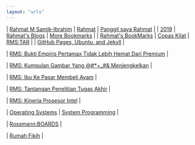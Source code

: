 ```yaml
---
layout: "urls"
---
```


| [Rahmat M Samik-Ibrahim](https://rahmatm.samik-ibrahim.vlsm.org/) | [Rahmat](https://rahmat.vlsm.org/) | [Panggil saya Rahmat](https://rahmatm.samik-ibrahim.vlsm.org/2016/08/panggil-saya-rahmat.html) | 
| [2019](https://rahmatm.samik-ibrahim.vlsm.org/2019/02/bookmark-2019.html) | [Rahmat's Blogs](https://rahmatm.samik-ibrahim.vlsm.org/2014/09/rms-blog-links.html) | [More Bookmarks](https://rahmatm.samik-ibrahim.vlsm.org/p/rmss-url-list.html) |
| [Rahmat's BookMarks](https://rahmatm.samik-ibrahim.vlsm.org/p/rmss-url-list.html) | [Copas Kilat](https://rahmatm.samik-ibrahim.vlsm.org/2017/08/copas-kilat.html) | [RMS:TAR](https://rahmatm.samik-ibrahim.vlsm.org/2020/06/tar-tape-archive-for-dummies-morons-and.html) |
| [GitHub Pages, Ubuntu, and Jekyll](https://jekyll.vlsm.org/) |

| [RMS: Bukti Empiris Pertamax Tidak Lebih Hemat Dari Premium](https://tinjari.blogspot.com/2017/06/bensin-oktan-berapa-88-90-92-95.html) |

| [RMS: Kumpulan Gambar Yang @#*+_#& Menjengkelkan](https://rahmatm.samik-ibrahim.vlsm.org/2013/10/kumpulan-hal.html) |

| [RMS: Ibu Ke Pasar Membeli Ayam](https://rahmatm.samik-ibrahim.vlsm.org/2011/08/ibu-ke-pasar-membeli-ayam.html) |

| [RMS: Tantangan Penelitian Tugas Akhir](https://rahmatm.samik-ibrahim.vlsm.org/2011/01/tantangan-penelitian-tugas-akhir.html) |

| [RMS: Kinerja Prosesor Intel](https://rahmatm.samik-ibrahim.vlsm.org/2012/12/prosesor-intel-core-i5-650.html) |

| [Operating Systems](https://os.vlsm.org/) | [System Programming](https://sysprog.vlsm.org/) |

| [Rossmann:BOARDS](https://boards.rossmanngroup.com/) |

| [Rumah Fikih](https://www.rumahfiqih.com/) |

